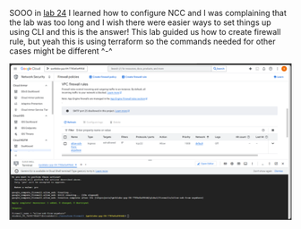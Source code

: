 SOOO in [lab 24](https://github.com/laiflonglearner/google-cloud-arcade-2025/tree/main/Basecamp%20August/lab-24_configurin-network-connectivity-center-as-a-transit-hub) I learned how to configure NCC and I was complaining that the lab was too long and I wish there were easier ways to set things up using CLI and this is the answer! This lab guided us how to create firewall rule, but yeah this is using terraform so the commands needed for other cases might be different ^-^

![alt text](image.png)
